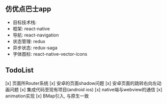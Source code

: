 ## 仿优点巴士app

- 目标技术栈:
-    框架: react-native
-    导航: react-navigation
-    状态管理: redux
-    异步状态: redux-saga
-    字体图标: react-native-vector-icons

## TodoList

[x] 页面所Router系统
[x] 安卓的页面shadow问题
[x] 安卓页面的跳转右向左动画问题
[x] 集成代码至现有项目(android ios)
[x] native端与webview的通信
[x] animation实现
[x] BMap引入, 与原生一致